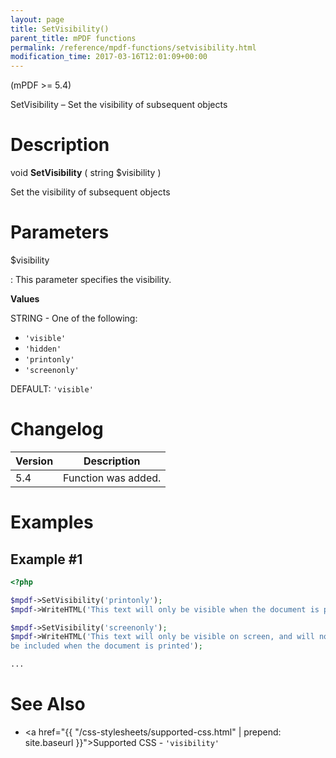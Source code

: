 ```yaml
---
layout: page
title: SetVisibility()
parent_title: mPDF functions
permalink: /reference/mpdf-functions/setvisibility.html
modification_time: 2017-03-16T12:01:09+00:00
---
```



(mPDF >= 5.4)

SetVisibility – Set the visibility of subsequent objects

# Description

void **SetVisibility** ( string <span class="parameter">$visibility</span> )

Set the visibility of subsequent objects

# Parameters

<span class="parameter">$visibility</span>

: This parameter specifies the visibility.
  
  **Values**
  
  <span class="smallblock">STRING</span> - One of the following:
  
  * `'visible'`
  * `'hidden'`
  * `'printonly'`
  * `'screenonly'`
  
  <span class="smallblock">DEFAULT</span>: `'visible'`

# Changelog

<table class="table">
<thead>
<tr>
  <th>Version</th>
  <th>Description</th>
</tr>
</thead>
<tbody>
<tr>
  <td>5.4</td>
  <td>Function was added.</td>
</tr>
</tbody>
</table>

# Examples

## Example #1

```php
<?php

$mpdf->SetVisibility('printonly');
$mpdf->WriteHTML('This text will only be visible when the document is printed');

$mpdf->SetVisibility('screenonly');
$mpdf->WriteHTML('This text will only be visible on screen, and will not 
be included when the document is printed');

...

```

# See Also

* <a href="{{ "/css-stylesheets/supported-css.html" | prepend: site.baseurl }}">Supported CSS</a> - `'visibility'`

